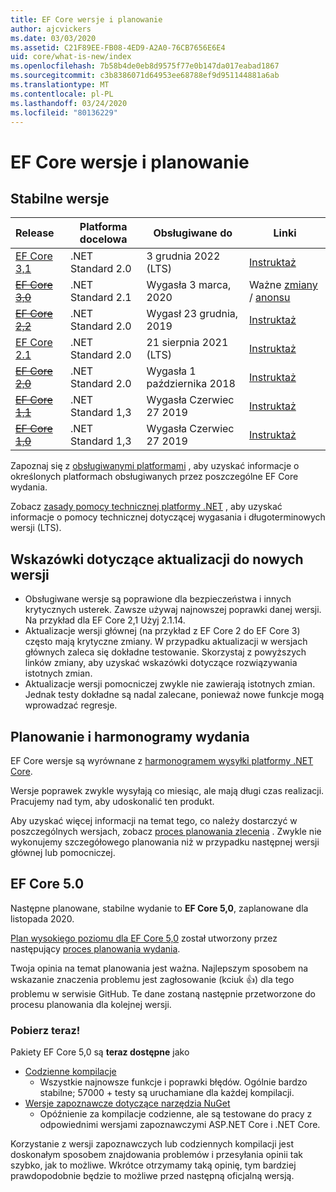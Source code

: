 ```yaml
---
title: EF Core wersje i planowanie
author: ajcvickers
ms.date: 03/03/2020
ms.assetid: C21F89EE-FB08-4ED9-A2A0-76CB7656E6E4
uid: core/what-is-new/index
ms.openlocfilehash: 7b58b4de0eb8d9575f77e0b147da017eabad1867
ms.sourcegitcommit: c3b8386071d64953ee68788ef9d951144881a6ab
ms.translationtype: MT
ms.contentlocale: pl-PL
ms.lasthandoff: 03/24/2020
ms.locfileid: "80136229"
---
```

# <a name="ef-core-releases-and-planning"></a>EF Core wersje i planowanie

## <a name="stable-releases"></a>Stabilne wersje

| Release | Platforma docelowa | Obsługiwane do | Linki
|:--------|------------------|-----------------|------
| [EF Core 3,1](https://www.nuget.org/packages/Microsoft.EntityFrameworkCore/3.1.2) | .NET Standard 2.0 | 3 grudnia 2022 (LTS) | [Instruktaż](https://devblogs.microsoft.com/dotnet/announcing-entity-framework-core-3-1-and-entity-framework-6-4/)
| ~~[EF Core 3,0](https://www.nuget.org/packages/Microsoft.EntityFrameworkCore/3.0.3)~~ | .NET Standard 2.1 | Wygasła 3 marca, 2020 | Ważne [zmiany](ef-core-3.0/breaking-changes.md) / [anonsu](https://devblogs.microsoft.com/dotnet/announcing-ef-core-3-0-and-ef-6-3-general-availability/)
| ~~[EF Core 2,2](https://www.nuget.org/packages/Microsoft.EntityFrameworkCore/2.2.6)~~ | .NET Standard 2.0 | Wygasł 23 grudnia, 2019 | [Instruktaż](https://devblogs.microsoft.com/dotnet/announcing-entity-framework-core-2-2/)
| [EF Core 2.1](https://www.nuget.org/packages/Microsoft.EntityFrameworkCore/2.1.14) | .NET Standard 2.0 | 21 sierpnia 2021 (LTS) | [Instruktaż](https://devblogs.microsoft.com/dotnet/announcing-entity-framework-core-2-1/)
| ~~[EF Core 2,0](https://www.nuget.org/packages/Microsoft.EntityFrameworkCore/2.0.3)~~ | .NET Standard 2.0 | Wygasła 1 października 2018 | [Instruktaż](https://devblogs.microsoft.com/dotnet/announcing-entity-framework-core-2-0/)
| ~~[EF Core 1,1](https://www.nuget.org/packages/Microsoft.EntityFrameworkCore/1.1.6)~~ | .NET Standard 1,3 | Wygasła Czerwiec 27 2019 | [Instruktaż](https://devblogs.microsoft.com/dotnet/announcing-entity-framework-core-1-1/)
| ~~[EF Core 1,0](https://www.nuget.org/packages/Microsoft.EntityFrameworkCore/1.0.6)~~ | .NET Standard 1,3 | Wygasła Czerwiec 27 2019 | [Instruktaż](https://devblogs.microsoft.com/dotnet/entity-framework-core-1-0-0-available/)

Zapoznaj się z [obsługiwanymi platformami](../platforms/index.md) , aby uzyskać informacje o określonych platformach obsługiwanych przez poszczególne EF Core wydania.

Zobacz [zasady pomocy technicznej platformy .NET](https://dotnet.microsoft.com/platform/support/policy/dotnet-core) , aby uzyskać informacje o pomocy technicznej dotyczącej wygasania i długoterminowych wersji (LTS).

## <a name="guidance-on-updating-to-new-releases"></a>Wskazówki dotyczące aktualizacji do nowych wersji

* Obsługiwane wersje są poprawione dla bezpieczeństwa i innych krytycznych usterek. Zawsze używaj najnowszej poprawki danej wersji. Na przykład dla EF Core 2,1 Użyj 2.1.14.
* Aktualizacje wersji głównej (na przykład z EF Core 2 do EF Core 3) często mają krytyczne zmiany. W przypadku aktualizacji w wersjach głównych zaleca się dokładne testowanie. Skorzystaj z powyższych linków zmiany, aby uzyskać wskazówki dotyczące rozwiązywania istotnych zmian.
* Aktualizacje wersji pomocniczej zwykle nie zawierają istotnych zmian. Jednak testy dokładne są nadal zalecane, ponieważ nowe funkcje mogą wprowadzać regresje.

## <a name="release-planning-and-schedules"></a>Planowanie i harmonogramy wydania

EF Core wersje są wyrównane z [harmonogramem wysyłki platformy .NET Core](https://github.com/dotnet/core/blob/master/roadmap.md).

Wersje poprawek zwykle wysyłają co miesiąc, ale mają długi czas realizacji.
Pracujemy nad tym, aby udoskonalić ten produkt.

Aby uzyskać więcej informacji na temat tego, co należy dostarczyć w poszczególnych wersjach, zobacz [proces planowania zlecenia](release-planning.md) .
Zwykle nie wykonujemy szczegółowego planowania niż w przypadku następnej wersji głównej lub pomocniczej.

## <a name="ef-core-50"></a>EF Core 5.0

Następne planowane, stabilne wydanie to **EF Core 5,0**, zaplanowane dla listopada 2020.

[Plan wysokiego poziomu dla EF Core 5,0](ef-core-5.0/plan.md) został utworzony przez następujący [proces planowania wydania](release-planning.md).

Twoja opinia na temat planowania jest ważna.
Najlepszym sposobem na wskazanie znaczenia problemu jest zagłosowanie (kciuk 👍) dla tego problemu w serwisie GitHub.
Te dane zostaną następnie przetworzone do procesu planowania dla kolejnej wersji.

### <a name="get-it-now"></a>Pobierz teraz!

Pakiety EF Core 5,0 są **teraz dostępne** jako

* [Codzienne kompilacje](https://github.com/dotnet/aspnetcore/blob/master/docs/DailyBuilds.md)
  * Wszystkie najnowsze funkcje i poprawki błędów. Ogólnie bardzo stabilne; 57000 + testy są uruchamiane dla każdej kompilacji.
* [Wersje zapoznawcze dotyczące narzędzia NuGet](https://www.nuget.org/packages/Microsoft.EntityFrameworkCore)
  * Opóźnienie za kompilacje codzienne, ale są testowane do pracy z odpowiednimi wersjami zapoznawczymi ASP.NET Core i .NET Core.

Korzystanie z wersji zapoznawczych lub codziennych kompilacji jest doskonałym sposobem znajdowania problemów i przesyłania opinii tak szybko, jak to możliwe.
Wkrótce otrzymamy taką opinię, tym bardziej prawdopodobnie będzie to możliwe przed następną oficjalną wersją.
